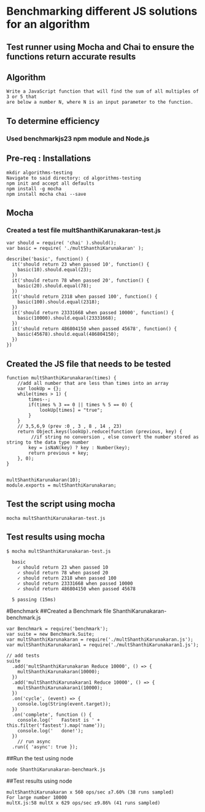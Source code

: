 
# Benchmarking different JS solutions for an algorithm
## Test runner using Mocha and Chai to ensure the functions return accurate results
## Algorithm 
```
Write a JavaScript function that will find the sum of all multiples of 3 or 5 that 
are below a number N, where N is an input parameter to the function.
```
## To determine efficiency
### Used  benchmarkjs23 npm module and Node.js 

## Pre-req : Installations
```
mkdir algorithms-testing
Navigate to said directory: cd algorithms-testing
npm init and accept all defaults
npm install -g mocha
npm install mocha chai --save
```

## Mocha
### Created a test file multShanthiKarunakaran-test.js
```
var should = require( 'chai' ).should();
var basic = require( './multShanthiKarunakaran' );

describe('basic', function() {
  it('should return 23 when passed 10', function() {
    basic(10).should.equal(23);
  })
  it('should return 78 when passed 20', function() {
    basic(20).should.equal(78);
  })
  it('should return 2318 when passed 100', function() {
    basic(100).should.equal(2318);
  })
  it('should return 23331668 when passed 10000', function() {
    basic(10000).should.equal(23331668);
  })
  it('should return 486804150 when passed 45678', function() {
    basic(45678).should.equal(486804150);
  })
})
```
## Created the JS file that needs to be tested
```
function multShanthiKarunakaran(times) {
	//add all number that are less than times into an array
	var lookUp = {};
	while(times > 1) {
		times--;
		if(times % 3 == 0 || times % 5 == 0) {
			lookUp[times] = "true";
		}
	}
	// 3,5,6,9 (prev :0 , 3 , 8 , 14 , 23)
	return Object.keys(lookUp).reduce(function (previous, key) {
		 //if string no conversion , else convert the number stored as string to the data type number
    	key = isNaN(key) ? key : Number(key);
		return previous + key;
	}, 0);
}


multShanthiKarunakaran(10);
module.exports = multShanthiKarunakaran;

```

## Test the script using mocha
```
mocha multShanthiKarunakaran-test.js
```

## Test results using mocha
```
$ mocha multShanthiKarunakaran-test.js 

  basic
    ✓ should return 23 when passed 10
    ✓ should return 78 when passed 20
    ✓ should return 2318 when passed 100
    ✓ should return 23331668 when passed 10000
    ✓ should return 486804150 when passed 45678

  5 passing (15ms)
```
#Benchmark
##Created a Benchmark file ShanthiKarunakaran-benchmark.js
```
var Benchmark = require('benchmark');
var suite = new Benchmark.Suite;
var multShanthiKarunakaran = require('./multShanthiKarunakaran.js');
var multShanthiKarunakaran1 = require('./multShanthiKarunakaran1.js');

// add tests
suite
  .add('multShanthiKarunakaran Reduce 10000', () => {
    multShanthiKarunakaran(10000);
  })
  .add('multShanthiKarunakaran1 Reduce 10000', () => {
    multShanthiKarunakaran1(10000);
  })
  .on('cycle', (event) => {
    console.log(String(event.target));
  })
  .on('complete', function () {
    console.log('   Fastest is ' + this.filter('fastest').map('name'));
    console.log('   done!');
  })
    // run async
  .run({ 'async': true });
 ```
##Run the test using node
```
node ShanthiKarunakaran-benchmark.js
```
##Test results using node
```
multShanthiKarunakaran x 560 ops/sec ±7.60% (38 runs sampled)
For large number 10000 
multX.js:58 multX x 629 ops/sec ±9.86% (41 runs sampled)
```
